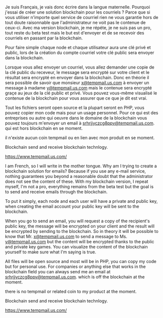 Je suis Français, je vais donc écrire dans la langue maternelle.
Pourquoi j'essai de créer une solution blockchain pour les courriels ?
Parce que si vous utiliser n'importe quel service de courriel rien ne vous garantie hors de tout doute raisonnable que l'administrateur ne voit pas le contenue de ceux-ci.
Avec ma version blockchain, je me répéte, je ne suis pas un pro, tout reste du beta test mais le but est d'envoyer et de se recevoir des courriels en passant par la blockchain.

Pour faire simple chaque node et chaque utilisateur aura une clé privé et public, lors de la création du compte courriel votre clé public sera envoyer dans la blockchain. 

Lorsque vous allez envoyer un courriel, vous allez demander une copie de la clé public du receveur, le message sera encrypté sur votre client et le résultat sera encrypté en envoyer dans la blockchain. Donc en théorie il sera possible de savoir que monsieur x@tempmail.us.com à envoyer un message à madame y@tempmail.us.com mais le contenue sera encrypté graçe au jeux de la clé public et privé. Vous pouvez vous-même visualisé le contenue de la blockchain pour vous assurer que ce que je dit est vrai. 

Tout les fichiers seront open source et la plupart seront en PHP, vous pouvez copier mon code mais pour un usage personnel. Pour ce qui est des entreprises ou autre qui oeuvre dans le domaine de la blockchain vous pouvez toujours m'envoyer un email à srhrjjyczcg8ppv@tempmail.us.com. qui est hors blockchain en se moment.

il n'existe aucun coin tempmail ou en lien avec mon produit en se moment.

Blockchain send and receive blockchain technlogy.

https://www.tempmail.us.com/

I am French, so I will write in the mother tongue.
Why am I trying to create a blockchain solution for emails?
Because if you use any e-mail service, nothing guarantees you beyond a reasonable doubt that the administrator does not see the content of these.
With my blockchain version, I repeat myself, I'm not a pro, everything remains from the beta test but the goal is to send and receive emails through the blockchain.

To put it simply, each node and each user will have a private and public key, when creating the email account your public key will be sent to the blockchain.

When you go to send an email, you will request a copy of the recipient's public key, the message will be encrypted on your client and the result will be encrypted by sending to the blockchain. So in theory it will be possible to know that Mr. x@tempmail.us.com to send a message to Ms. y@tempmail.us.com but the content will be encrypted thanks to the public and private key games. You can visualize the content of the blockchain yourself to make sure what I'm saying is true.

All files will be open source and most will be in PHP, you can copy my code but for personal use. For companies or anything else that works in the blockchain field you can always send me an email at srhrjjyczcg8ppv@tempmail.us.com. which is off the blockchain at the moment.

there is no tempmail or related coin to my product at the moment.

Blockchain send and receive blockchain technlogy.

https://www.tempmail.us.com/


